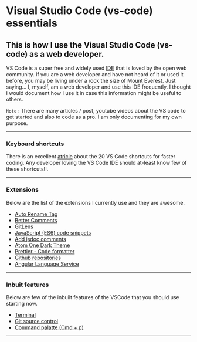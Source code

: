# Visual Studio Code (vs-code) essentials
## This is how I use the Visual Studio Code (vs-code) as a web developer.

VS Code is a super free and widely used [IDE](https://code.visualstudio.com/) that is loved by the open web community. If you are a web developer and have not heard of it or used it before, you may be living under a rock the size of Mount Everest. Just saying... I, myself, am a web developer and use this IDE frequently. I thought I would document how I use it in case this information might be useful to others.

`Note:` There are many articles / post, youtube videos about the VS code to get started and also to code as a pro. I am only documenting for my own purpose.

---
### Keyboard shortcuts
There is an excellent [atricle](https://betterprogramming.pub/20-vs-code-shortcuts-for-fast-coding-cheatsheet-10b0e72fd5d) about the 20 VS Code shortcuts for faster coding. Any developer loving the VS Code IDE should at-least know few of these shortcuts!!.

---
### Extensions
Below are the list of the extensions I currently use and they are awesome.

- [Auto Rename Tag](https://marketplace.visualstudio.com/items?itemName=formulahendry.auto-rename-tag)
- [Better Comments](https://marketplace.visualstudio.com/items?itemName=aaron-bond.better-comments)
- [GitLens](https://marketplace.visualstudio.com/items?itemName=eamodio.gitlens)
- [JavaScript (ES6) code snippets](https://marketplace.visualstudio.com/items?itemName=xabikos.JavaScriptSnippets)
- [Add jsdoc comments](https://marketplace.visualstudio.com/items?itemName=stevencl.addDocComments)
- [Atom One Dark Theme](https://marketplace.visualstudio.com/items?itemName=mskelton.one-dark-theme)
- [Prettier - Code formatter](https://marketplace.visualstudio.com/items?itemName=esbenp.prettier-vscode)
- [Github repositories](https://marketplace.visualstudio.com/items?itemName=github.remotehub)
- [Angular Language Service](https://marketplace.visualstudio.com/items?itemName=Angular.ng-template)

---
### Inbuit features
Below are few of the inbuilt features of the VSCode that you should use starting now.
- [Terminal](https://code.visualstudio.com/docs/editor/integrated-terminal)
- [Git source control](https://code.visualstudio.com/docs/editor/versioncontrol)
- [Command palatte (Cmd + p)](https://code.visualstudio.com/docs/getstarted/userinterface#_command-palette)
---

